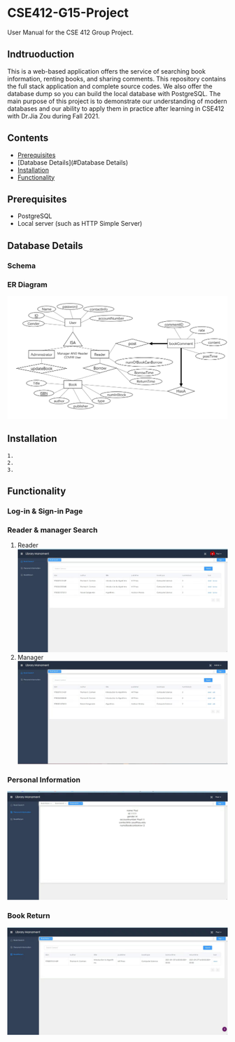 # CSE412-G15-Project

User Manual for the CSE 412 Group Project.

## Indtruoduction

This is a web-based application offers the service of searching book information, renting books, and sharing comments. This repository contains the full stack application and complete source codes. We also offer the database dump so you can build the local database with PostgreSQL. The main purpose of this project is to demonstrate our understanding of modern databases and our ability to apply them in practice after learning in CSE412 with Dr.Jia Zou during Fall 2021.

## Contents

 - [Prerequisites](#Prerequisites)
 - [Database Details](#Database Details)
 - [Installation](#Installation)
 - [Functionality](#Functionality)

## Prerequisites

 - PostgreSQL
 - Local server (such as HTTP Simple Server)

## Database Details

### Schema



### ER Diagram

![Alt text](./img/ER.png)

## Installation

    1.
    2.
    3.

## Functionality
### Log-in & Sign-in Page

### Reader & manager Search
1. Reader
![Alt text](./img/rsearch.jpg)
2. Manager
![Alt text](./img/msearch.jpg)

### Personal Information

![Alt text](./img/pinfo.jpg)

### Book Return

![Alt text](./img/return.jpg)

